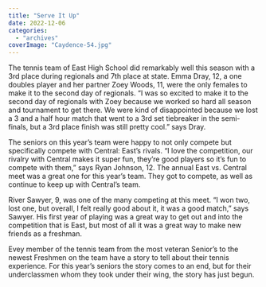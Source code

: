 ```yaml
---
title: "Serve It Up"
date: 2022-12-06
categories: 
  - "archives"
coverImage: "Caydence-54.jpg"
---
```


The tennis team of East High School did remarkably well this season with a 3rd place during regionals and 7th place at state. Emma Dray, 12, a one doubles player and her partner Zoey Woods, 11, were the only females to make it to the second day of regionals. “I was so excited to make it to the second day of regionals with Zoey because we worked so hard all season and tournament to get there. We were kind of disappointed because we lost a 3 and a half hour match that went to a 3rd set tiebreaker in the semi-finals, but a 3rd place finish was still pretty cool.” says Dray.

The seniors on this year’s team were happy to not only compete but specifically compete with Central: East’s rivals. “I love the competition, our rivalry with Central makes it super fun, they’re good players so it’s fun to compete with them,” says Ryan Johnson, 12. The annual East vs. Central meet was a great one for this year’s team. They got to compete, as well as continue to keep up with Central’s team.

River Sawyer, 9, was one of the many competing at this meet. “I won two, lost one, but overall, I felt really good about it, it was a good match,” says Sawyer. His first year of playing was a great way to get out and into the competition that is East, but most of all it was a great way to make new friends as a freshman.

Evey member of the tennis team from the most veteran Senior’s to the newest Freshmen on the team have a story to tell about their tennis experience. For this year’s seniors the story comes to an end, but for their underclassmen whom they took under their wing, the story has just begun.
